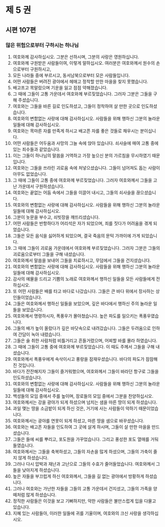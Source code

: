 # 제 5 권

## 시편 107편

### 많은 위험으로부터 구하시는 하나님

1. 여호와께 감사하십시오. 그분은 선하시며, 그분의 사랑은 영원하십니다.
2. 여호와께 구원받은 사람들이여, 이렇게 말하십시오. 여러분은 여호와께서 원수의 손으로부터 구원하시고,
3. 모든 나라들 중에 부르시고, 동서남북으로부터 모은 사람들입니다.
4. 어떤 사람들은 버려진 광야에서 헤매고 정착할 만한 마을을 찾지 못했습니다.
5. 배고프고 목말랐으며 기운을 잃고 점점 약해졌습니다.
6. 그 때에 그들이 고통 가운데서 여호와께 부르짖었습니다. 그러자 그분은 그들을 구해 주셨습니다.
7. 여호와는 그들을 바른 길로 인도하셨고, 그들이 정착하여 살 만한 곳으로 인도하셨습니다.
8. 여호와의 변함없는 사랑에 대해 감사하십시오. 사람들을 위해 행하신 그분의 놀라운 일들에 대해 감사하십시오.
9. 여호와는 목마른 자를 만족게 하시고 배고픈 자를 좋은 것들로 채우시는 분이십니다.
10. 어떤 사람들은 어두움과 사망의 그늘 속에 앉아 있습니다. 쇠사슬에 매여 고통 중에 있는 죄수들과 같았습니다.
11. 이는 그들이 하나님의 말씀을 거역하고 가장 높으신 분의 가르침을 무시하였기 때문입니다.
12. 여호와는 그들을 쓰라린 괴로움 속에 처넣으셨습니다. 그들이 넘어져도 돕는 사람이 아무도 없었습니다.
13. 그 때에 그들이 고통 중에 여호와께 부르짖었습니다. 그러자 여호와께서 그들을 고난 가운데서 구원하셨습니다.
14. 여호와는 끝없는 어둠 속에서 그들을 이끌어 내시고, 그들의 쇠사슬을 끊으셨습니다.
15. 여호와의 변함없는 사랑에 대해 감사하십시오. 사람들을 위해 행하신 그분의 놀라운 일들에 대해 감사하십시오.
16. 그분이 놋문을 부수고, 쇠빗장을 깨뜨리셨습니다.
17. 어떤 사람들은 반항하다가 어리석은 자가 되었으며, 죄를 짓다가 어려움을 겪게 되었습니다.
18. 그들은 모든 음식을 싫어하게 되었으며, 결국 죽음의 문턱 가까이에 가게 되었습니다.
19. 그 때에 그들이 괴로움 가운데에서 여호와께 부르짖었습니다. 그러자 그분은 그들의 괴로움으로부터 그들을 구해 내셨습니다.
20. 여호와께서 말씀을 보내어 그들을 치료하시고, 무덤에서 그들을 건지셨습니다.
21. 여호와의 변함없는 사랑에 대해 감사하십시오. 사람들을 위해 행하신 그분의 놀라운 일들에 대해 감사하십시오.
22. 감사의 예물을 드리고 기쁨의 노래로 여호와께서 행하신 일들을 모든 사람들에게 전하십시오.
23. 또 어떤 사람들은 배를 타고 바다로 나갔습니다. 그들은 큰 바다 위에서 장사하는 상인들이었습니다.
24. 그들은 여호와께서 행하신 일들을 보았으며, 깊은 바다에서 행하신 주의 놀라운 일들을 보았습니다.
25. 여호와께서 명령하시자, 폭풍우가 몰아쳤습니다. 높은 파도를 일으키는 폭풍우였습니다.
26. 그들의 배가 높이 올랐다가 깊은 바닷속으로 내려갔습니다. 그들은 두려움으로 인하여 간담이 녹아 내렸습니다.
27. 그들은 술 취한 사람처럼 비틀거리고 흔들거렸으며, 어찌할 바를 몰라 하였습니다.
28. 그 때에 그들이 고통 중에 여호와께 부르짖었습니다. 이 때도 주께서 그들을 구해 내셨습니다.
29. 여호와께서 폭풍우에게 속삭이시고 풍랑을 잠재우셨습니다. 바다의 파도가 잠잠해진 것입니다.
30. 바다가 잔잔해지자 그들이 즐거워했으며, 여호와께서 그들이 바라던 항구로 그들을 인도하셨습니다.
31. 여호와의 변함없는 사랑에 대해 감사하십시오. 사람들을 위해 행하신 그분의 놀라운 일들에 대해 감사하십시오.
32. 백성들의 모임 중에서 주를 높이며, 장로들의 모임 중에서 그분을 찬양하십시오.
33. 여호와께서는 강을 광야가 되게 하셨으며 넘치는 샘을 마른 땅이 되게 하셨습니다.
34. 과일 맺는 땅을 소금밭이 되게 하신 것은, 거기에 사는 사람들이 악하기 때문이었습니다.
35. 여호와께서는 광야를 연못이 되게 하셨고, 마른 땅을 샘으로 바꾸셨습니다.
36. 여호와는 배고픈 자들을 인도하여 그 곳에 살게 하시며, 그들이 살 만한 마을을 만드셨습니다.
37. 그들은 들에 씨를 뿌리고, 포도원을 가꾸었습니다. 그리고 풍성한 포도 열매를 거둬들였습니다.
38. 여호와께서는 그들을 축복하셨고, 그들의 자손을 많게 하셨으며, 그들의 가축이 줄지 않게 하셨습니다.
39. 그러나 다시 압박과 재난과 고난으로 그들의 수효가 줄어들었습니다. 여호와께서 그들을 낮아지게 하셨습니다.
40. 높은 자들을 부끄럽게 하신 여호와께서, 그들을 길 없는 광야에서 방황하게 하셨습니다.
41. 그러나 여호와는 가난한 자들을 그들의 고통 가운데서 건지셨고, 그들의 가족을 양 떼처럼 많게 하셨습니다.
42. 정직한 사람들은 이것을 보고 기뻐하지만, 악한 사람들은 불만스럽게 입을 다물고 있습니다.
43. 지혜 있는 사람들아, 이러한 일들에 귀를 기울이며, 여호와의 크신 사랑을 생각하십시오.
